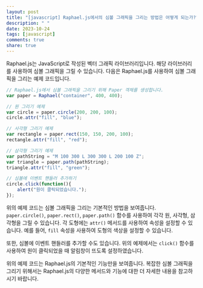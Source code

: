 ```yaml
---
layout: post
title: "[javascript] Raphael.js에서의 심볼 그래픽을 그리는 방법은 어떻게 되는가?"
description: " "
date: 2023-10-24
tags: [javascript]
comments: true
share: true
---
```


Raphael.js는 JavaScript로 작성된 벡터 그래픽 라이브러리입니다. 해당 라이브러리를 사용하여 심볼 그래픽을 그릴 수 있습니다. 다음은 Raphael.js를 사용하여 심볼 그래픽을 그리는 예제 코드입니다.

```javascript
// Raphael.js에서 심볼 그래픽을 그리기 위해 Paper 객체를 생성합니다.
var paper = Raphael("container", 400, 400);

// 원 그리기 예제
var circle = paper.circle(200, 200, 100);
circle.attr("fill", "blue");

// 사각형 그리기 예제
var rectangle = paper.rect(150, 150, 200, 100);
rectangle.attr("fill", "red");

// 삼각형 그리기 예제
var pathString = "M 100 300 L 300 300 L 200 100 Z";
var triangle = paper.path(pathString);
triangle.attr("fill", "green");

// 심볼에 이벤트 핸들러 추가하기
circle.click(function(){
    alert("원이 클릭되었습니다.");
});

```

위의 예제 코드는 심볼 그래픽을 그리는 기본적인 방법을 보여줍니다. `paper.circle()`, `paper.rect()`, `paper.path()` 함수를 사용하여 각각 원, 사각형, 삼각형을 그릴 수 있습니다. 각 도형에는 `attr()` 메서드를 사용하여 속성을 설정할 수 있습니다. 예를 들어, `fill` 속성을 사용하여 도형의 색상을 설정할 수 있습니다.

또한, 심볼에 이벤트 핸들러를 추가할 수도 있습니다. 위의 예제에서는 `click()` 함수를 사용하여 원이 클릭되었을 때 알림창이 뜨도록 설정하였습니다.

위의 예제 코드는 Raphael.js의 기본적인 기능만을 보여줍니다. 복잡한 심볼 그래픽을 그리기 위해서는 Raphael.js의 다양한 메서드와 기능에 대한 더 자세한 내용을 참고하시기 바랍니다.